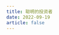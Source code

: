 ```yaml
---
title: 聪明的投资者
date: 2022-09-19
article: false
---
```


<PDF url="https://www.deadly-exception.icu:7779/pdf/%E9%87%91%E8%9E%8D%E5%AD%A6/%E8%81%AA%E6%98%8E%E7%9A%84%E6%8A%95%E8%B5%84%E8%80%85.pdf" height="880px"/>

